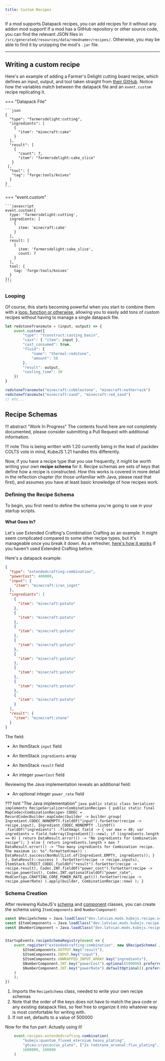 ```yaml
---
title: Custom Recipes
---
```


If a mod supports Datapack recipes, you can add recipes for it without any addon mod support! If a mod has a GitHub repository or other source code, you can find the relevant JSON files in `/src/generated/resources/data/<modname>/recipes/`. Otherwise, you may be able to find it by unzipping the mod's `.jar` file.

---

## Writing a custom recipe
Here's an example of adding a Farmer's Delight cutting board recipe, which defines an input, output, and tool taken straight from [their GitHub](https://github.com/vectorwing/FarmersDelight/blob/1.20.1/src/generated/resources/data/farmersdelight/recipes/cutting/cake.json). Notice how the variables match between the datapack file and an `event.custom` recipe replicating it.


=== "Datapack File"

    ```json
    {
      "type": "farmersdelight:cutting",
      "ingredients": [
        {
          "item": "minecraft:cake"
        }
      ],
      "result": [
        {
          "count": 7,
          "item": "farmersdelight:cake_slice"
       }
     ],
      "tool": {
       "tag": "forge:tools/knives"
      }
    }   
    ```

=== "event.custom"

    ```javascript
    event.custom({
      type: 'farmersdelight:cutting',
      ingredients: [
        {
          item: 'minecraft:cake'
        }
      ],
      result: [
        {
          item: 'farmersdelight:cake_slice',
          count: 7
        }
      ],
      tool: {
        tag: 'forge:tools/knives'
      }
    });
    ```


### Looping 
Of course, this starts becoming powerful when you start to combine them with a [loop, function or otherwise](../saving-time/loops.md), allowing you to easily add tons of custom recipes without having to manage a single datapack file.

```js
let redstoneTransmute = (input, output) => {
    event.custom({
        "type": "tconstruct:casting_basin",
        "cast": { "item": input },
        "cast_consumed": true,
        "fluid": {
            "name": "thermal:redstone",
            "amount": 50
        },
        "result": output,
        "cooling_time": 30
    })
}

redstoneTransmute("minecraft:cobblestone", "minecraft:netherrack")
redstoneTransmute("minecraft:sand", "minecraft:red_sand")
// etc...
```

## Recipe Schemas
!!! abstract "Work In Progress"
    The contents found here are not completely documented, please consider submitting a Pull Request with additional information.

!!! note
    This is being written with 1.20 currently being in the lead of packdev COLTS vote in mind, KubeJS 1.21 handles this differently. 

Now, if you have a recipe type that you use frequently, it might be worth writing your own **recipe schema** for it. Recipe schemas are sets of keys that define how a recipe is constructed. *How* this works is covered in more detail in the reflection chapter (for those unfamiliar with Java, please read that first), and assumes you have at least basic knowledge of how recipes work.

### Defining the Recipe Schema
To begin, you first need to define the schema you're going to use in your startup scripts.

#### What Goes In?
Let's use Extended Crafting's Combination Crafting as an example. It might seem complicated compared to some other recipe types, but it's manageable once you break it down. As a refresher, [here's how it works](https://blakesmods.com/wiki/extendedcrafting/blocks/crafting-core) if you haven't used Extended Crafting before.

Here's a datapack example:
```json
{
  "type": "extendedcrafting:combination",
  "powerCost": 400000,
  "input": {
    "item": "minecraft:iron_ingot"
  },
  "ingredients": [
    {
      "item": "minecraft:potato"
    },
    {
      "item": "minecraft:potato"
    },
    {
      "item": "minecraft:potato"
    },
    {
      "item": "minecraft:potato"
    },
    {
      "item": "minecraft:potato"
    },
    {
      "item": "minecraft:potato"
    },
    {
      "item": "minecraft:potato"
    },
    {
      "item": "minecraft:potato"
    }
  ],
  "result": {
    "item": "minecraft:stone"
  }
}
```

The field:

- An ItemStack `input` field

- An ItemStack `ingredients` array 

- An ItemStack `result` field

- An integer `powerCost` field 

Reviewing the Java implementation reveals an additional field:

- An optional integer `power_rate` field 


??? hint "The Java implementation"
    ```java
  	  public static class Serializer implements RecipeSerializer<CombinationRecipe> {
  		  public static final MapCodec<CombinationRecipe> CODEC = RecordCodecBuilder.mapCodec(builder ->
  				  builder.group(
  						  Ingredient.CODEC_NONEMPTY.fieldOf("input").forGetter(recipe -> recipe.input),
  						  Ingredient.CODEC_NONEMPTY
  								  .listOf()
  								  .fieldOf("ingredients")
  								  .flatXmap(
	  									  field -> {
	  										var max = 48;
	  										var ingredients = field.toArray(Ingredient[]::new);
	  										if (ingredients.length == 0) {
	  											return DataResult.error(() -> "No ingredients for Combination recipe");
	  										} else {
	  											return ingredients.length > max
	  													? DataResult.error(() -> "Too many ingredients for Combination recipe. The maximum is: %s".formatted(max))
	  													: DataResult.success(NonNullList.of(Ingredient.EMPTY, ingredients));
	  										}
	  									},
	  									DataResult::success
	  							)
	  							.forGetter(recipe -> recipe.inputs),
	  					ItemStack.STRICT_CODEC.fieldOf("result").forGetter(recipe -> recipe.result),
	  					Codec.INT.fieldOf("power_cost").forGetter(recipe -> recipe.powerCost),
	  					Codec.INT.optionalFieldOf("power_rate", ModConfigs.CRAFTING_CORE_POWER_RATE.get()).forGetter(recipe -> recipe.powerRate)
	  			).apply(builder, CombinationRecipe::new)
	  	);
    }
    ```

### Schema Creation
After reviewing KubeJS's [schema](https://github.com/KubeJS-Mods/KubeJS/tree/2001/common/src/main/java/dev/latvian/mods/kubejs/recipe/schema) and [component](https://github.com/KubeJS-Mods/KubeJS/tree/2001/common/src/main/java/dev/latvian/mods/kubejs/recipe/component) classes, you can create the schema using `ItemComponents` and `NumberComponent`:

```js
const $RecipeSchema = Java.loadClass("dev.latvian.mods.kubejs.recipe.schema.RecipeSchema"); // (1)
const $ItemComponents = Java.loadClass("dev.latvian.mods.kubejs.recipe.component.ItemComponents");
const $NumberComponent = Java.loadClass("dev.latvian.mods.kubejs.recipe.component.NumberComponent");


StartupEvents.recipeSchemaRegistry(event => {
    event.register("extendedcrafting:combination", new $RecipeSchema( // (2)
        $ItemComponents.OUTPUT.key("result"),
        $ItemComponents.INPUT.key("input"),
        $ItemComponents.UNWRAPPED_INPUT_ARRAY.key("ingredients"),
        $NumberComponent.INT.key("powerCost").optional(500000).preferred("powerCost"), // (3)
        $NumberComponent.INT.key("powerRate").defaultOptional().preferred("powerRate")
    )
    );
})
```

1. Imports the `RecipeSchema` class, needed to write your own recipe schemas
2. Note that the order of the keys does not have to match the java code or any existing datapack files, so feel free to organize it into whatever way is most comfortable for writing with.
3. If not set, defaults to a value of 500000

Now for the fun part: Actually using it!

```js
    event.recipes.extendedcrafting.combination(
        "kubejs:quantum_fluxed_eternium_heavy_plating",
        "gtceu:cryococcus_plate", ["2x redstone_arsenal:flux_plating", "3x kubejs:quantum_flux"],
        1600000, 160000
    )
```

